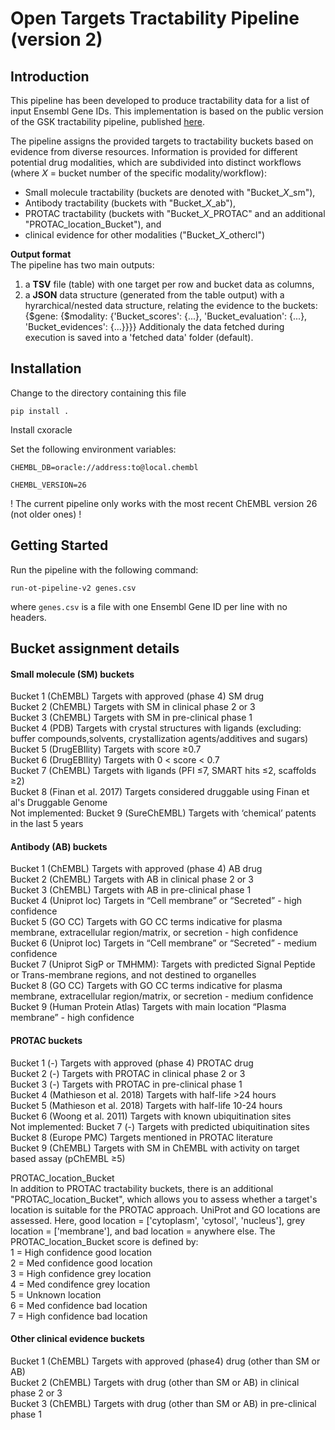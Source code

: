 # Open Targets Tractability Pipeline (version 2)

## Introduction

This pipeline has been developed to produce tractability data for a list of input Ensembl Gene IDs. This implementation
is based on the public version of the GSK tractability pipeline, published [here](https://pubs.rsc.org/en/content/articlelanding/2018/md/c7md00633k#!divAbstract).

The pipeline assigns the provided targets to tractability buckets based on evidence from diverse resources.
Information is provided for different potential drug modalities, which are subdivided into distinct workflows
(where *X* = bucket number of the specific modality/workflow):
- Small molecule tractability (buckets are denoted with "Bucket_*X*_sm"),
- Antibody tractability (buckets with "Bucket_*X*_ab"), 
- PROTAC tractability (buckets with "Bucket_*X*_PROTAC" and an additional "PROTAC_location_Bucket"), and 
- clinical evidence for other modalities ("Bucket_*X*_othercl")

**Output format**  
The pipeline has two main outputs: 
1) a **TSV** file (table) with one target per row and bucket data as columns, 
2) a **JSON** data structure (generated from the table output) with a hyrarchical/nested data structure, relating the evidence to the buckets:  
    {$gene: {$modality: {'Bucket_scores': {...}, 'Bucket_evaluation': {...}, 'Bucket_evidences': {...}}}}
Additionaly the data fetched during execution is saved into a 'fetched data' folder (default).


## Installation
Change to the directory containing this file

`pip install .`

Install cxoracle

Set the following environment variables:

`CHEMBL_DB=oracle://address:to@local.chembl` 

`CHEMBL_VERSION=26`

! The current pipeline only works with the most recent ChEMBL version 26 (not older ones) !



## Getting Started

Run the pipeline with the following command:

`run-ot-pipeline-v2 genes.csv`

where `genes.csv` is a file with one Ensembl Gene ID per line with no headers.



## Bucket assignment details

#### Small molecule (SM) buckets
Bucket 1 (ChEMBL) Targets with approved (phase 4) SM drug  
Bucket 2 (ChEMBL) Targets with SM in clinical phase 2 or 3  
Bucket 3 (ChEMBL) Targets with SM in pre-clinical phase 1  
Bucket 4 (PDB) Targets with crystal structures with ligands (excluding: buffer compounds,﻿solvents, crystallization agents/additives and sugars)  
Bucket 5 (DrugEBIlity) Targets with score ≥0.7  
Bucket 6 (DrugEBIlity) Targets with 0 < score < 0.7  
Bucket 7 (ChEMBL) Targets with ligands (PFI ≤7, SMART hits ≤2, scaffolds ≥2)  
Bucket 8 (Finan et al. 2017) Targets considered druggable using Finan et al's Druggable Genome  
Not implemented: Bucket 9 (SureChEMBL) Targets with ‘chemical’ patents in the last 5 years

#### Antibody (AB) buckets
Bucket 1 (ChEMBL) Targets with approved (phase 4) AB drug  
Bucket 2 (ChEMBL) Targets with AB in clinical phase 2 or 3  
Bucket 3 (ChEMBL) Targets with AB in pre-clinical phase 1  
Bucket 4 (Uniprot loc) Targets in “Cell membrane” or “Secreted” - high confidence  
Bucket 5 (GO CC) Targets with GO CC terms indicative for plasma membrane, extracellular region/matrix, or secretion - high confidence  
Bucket 6 (Uniprot loc) Targets in “Cell membrane” or “Secreted” - medium confidence  
Bucket 7 (Uniprot SigP or TMHMM): Targets with predicted Signal Peptide or Trans-membrane regions, and not destined to organelles  
Bucket 8 (GO CC) Targets with GO CC terms indicative for plasma membrane, extracellular region/matrix, or secretion - medium confidence  
Bucket 9 (Human Protein Atlas) Targets with main location “Plasma membrane” - high confidence

#### PROTAC buckets
Bucket 1 (-) Targets with approved (phase 4) PROTAC drug  
Bucket 2 (-) Targets with PROTAC in clinical phase 2 or 3  
Bucket 3 (-) Targets with PROTAC in pre-clinical phase 1  
Bucket 4 (Mathieson et al. 2018) Targets with half-life >24 hours  
Bucket 5 (Mathieson et al. 2018) Targets with half-life 10-24 hours  
Bucket 6 (Woong et al. 2011) Targets with known ubiquitination sites  
Not implemented: Bucket 7 (-) Targets with predicted ubiquitination sites  
Bucket 8 (Europe PMC) Targets mentioned in PROTAC literature  
Bucket 9 (ChEMBL) Targets with SM in ChEMBL with activity on target based assay (pChEMBL ≥5) 

PROTAC_location_Bucket  
In addition to PROTAC tractability buckets, there is an additional "PROTAC_location_Bucket", which allows you to assess
whether a target's location is suitable for the PROTAC approach. UniProt and GO locations are assessed. Here, good location = ['cytoplasm', 'cytosol', 'nucleus'], grey location = ['membrane'], and bad location = anywhere else. The PROTAC_location_Bucket score is defined by:  
1 = High confidence good location  
2 = Med confidence good location  
3 = High confidence grey location  
4 = Med condifence grey location  
5 = Unknown location  
6 = Med confidence bad location  
7 = High confidence bad location  

#### Other clinical evidence buckets
Bucket 1 (ChEMBL) Targets with approved (phase4) drug (other than SM or AB)  
Bucket 2 (ChEMBL) Targets with drug (other than SM or AB) in clinical phase 2 or 3  
Bucket 3 (ChEMBL) Targets with drug (other than SM or AB) in pre-clinical phase 1  
